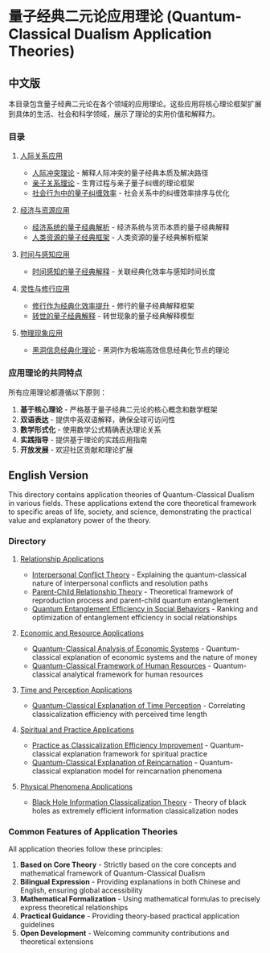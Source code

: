 # 量子经典二元论应用理论 (Quantum-Classical Dualism Application Theories)

## 中文版

本目录包含量子经典二元论在各个领域的应用理论。这些应用将核心理论框架扩展到具体的生活、社会和科学领域，展示了理论的实用价值和解释力。

### 目录

1. [人际关系应用](relationships/)
   - [人际冲突理论](relationships/interpersonal_conflicts.md) - 解释人际冲突的量子经典本质及解决路径
   - [亲子关系理论](relationships/parent_child.md) - 生育过程与亲子量子纠缠的理论框架
   - [社会行为中的量子纠缠效率](relationships/social_entanglement.md) - 社会关系中的纠缠效率排序与优化

2. [经济与资源应用](economics/)
   - [经济系统的量子经典解析](economics/economic_systems.md) - 经济系统与货币本质的量子经典解释
   - [人类资源的量子经典框架](economics/human_resources.md) - 人类资源的量子经典解析框架

3. [时间与感知应用](perception/)
   - [时间感知的量子经典解释](perception/time_perception.md) - 关联经典化效率与感知时间长度

4. [灵性与修行应用](spiritual/)
   - [修行作为经典化效率提升](spiritual/practice.md) - 修行的量子经典解释框架
   - [转世的量子经典解释](spiritual/reincarnation.md) - 转世现象的量子经典解释模型

5. [物理现象应用](physics/)
   - [黑洞信息经典化理论](physics/black_holes.md) - 黑洞作为极端高效信息经典化节点的理论

### 应用理论的共同特点

所有应用理论都遵循以下原则：

1. **基于核心理论** - 严格基于量子经典二元论的核心概念和数学框架
2. **双语表达** - 提供中英双语解释，确保全球可访问性
3. **数学形式化** - 使用数学公式精确表达理论关系
4. **实践指导** - 提供基于理论的实践应用指南
5. **开放发展** - 欢迎社区贡献和理论扩展

## English Version

This directory contains application theories of Quantum-Classical Dualism in various fields. These applications extend the core theoretical framework to specific areas of life, society, and science, demonstrating the practical value and explanatory power of the theory.

### Directory

1. [Relationship Applications](relationships/)
   - [Interpersonal Conflict Theory](relationships/interpersonal_conflicts.md) - Explaining the quantum-classical nature of interpersonal conflicts and resolution paths
   - [Parent-Child Relationship Theory](relationships/parent_child.md) - Theoretical framework of reproduction process and parent-child quantum entanglement
   - [Quantum Entanglement Efficiency in Social Behaviors](relationships/social_entanglement.md) - Ranking and optimization of entanglement efficiency in social relationships

2. [Economic and Resource Applications](economics/)
   - [Quantum-Classical Analysis of Economic Systems](economics/economic_systems.md) - Quantum-classical explanation of economic systems and the nature of money
   - [Quantum-Classical Framework of Human Resources](economics/human_resources.md) - Quantum-classical analytical framework for human resources

3. [Time and Perception Applications](perception/)
   - [Quantum-Classical Explanation of Time Perception](perception/time_perception.md) - Correlating classicalization efficiency with perceived time length

4. [Spiritual and Practice Applications](spiritual/)
   - [Practice as Classicalization Efficiency Improvement](spiritual/practice.md) - Quantum-classical explanation framework for spiritual practice
   - [Quantum-Classical Explanation of Reincarnation](spiritual/reincarnation.md) - Quantum-classical explanation model for reincarnation phenomena

5. [Physical Phenomena Applications](physics/)
   - [Black Hole Information Classicalization Theory](physics/black_holes.md) - Theory of black holes as extremely efficient information classicalization nodes

### Common Features of Application Theories

All application theories follow these principles:

1. **Based on Core Theory** - Strictly based on the core concepts and mathematical framework of Quantum-Classical Dualism
2. **Bilingual Expression** - Providing explanations in both Chinese and English, ensuring global accessibility
3. **Mathematical Formalization** - Using mathematical formulas to precisely express theoretical relationships
4. **Practical Guidance** - Providing theory-based practical application guidelines
5. **Open Development** - Welcoming community contributions and theoretical extensions 